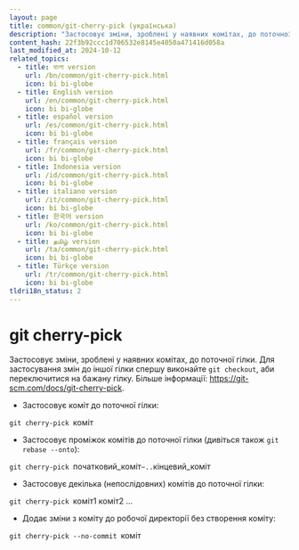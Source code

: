 ```yaml
---
layout: page
title: common/git-cherry-pick (українська)
description: "Застосовує зміни, зроблені у наявних комітах, до поточної гілки."
content_hash: 22f3b92ccc1d706532e8145e4050a471416d058a
last_modified_at: 2024-10-12
related_topics:
  - title: বাংলা version
    url: /bn/common/git-cherry-pick.html
    icon: bi bi-globe
  - title: English version
    url: /en/common/git-cherry-pick.html
    icon: bi bi-globe
  - title: español version
    url: /es/common/git-cherry-pick.html
    icon: bi bi-globe
  - title: français version
    url: /fr/common/git-cherry-pick.html
    icon: bi bi-globe
  - title: Indonesia version
    url: /id/common/git-cherry-pick.html
    icon: bi bi-globe
  - title: italiano version
    url: /it/common/git-cherry-pick.html
    icon: bi bi-globe
  - title: 한국어 version
    url: /ko/common/git-cherry-pick.html
    icon: bi bi-globe
  - title: தமிழ் version
    url: /ta/common/git-cherry-pick.html
    icon: bi bi-globe
  - title: Türkçe version
    url: /tr/common/git-cherry-pick.html
    icon: bi bi-globe
tldri18n_status: 2
---
```

# git cherry-pick

Застосовує зміни, зроблені у наявних комітах, до поточної гілки.
Для застосування змін до іншої гілки спершу виконайте `git checkout`, аби переключитися на бажану гілку.
Більше інформації: <https://git-scm.com/docs/git-cherry-pick>.

- Застосовує коміт до поточної гілки:

`git cherry-pick `<span class="tldr-var badge badge-pill bg-dark-lm bg-white-dm text-white-lm text-dark-dm font-weight-bold">коміт</span>

- Застосовує проміжок комітів до поточної гілки (дивіться також `git rebase --onto`):

`git cherry-pick `<span class="tldr-var badge badge-pill bg-dark-lm bg-white-dm text-white-lm text-dark-dm font-weight-bold">початковий_коміт</span>`~..`<span class="tldr-var badge badge-pill bg-dark-lm bg-white-dm text-white-lm text-dark-dm font-weight-bold">кінцевий_коміт</span>

- Застосовує декілька (непослідовних) комітів до поточної гілки:

`git cherry-pick `<span class="tldr-var badge badge-pill bg-dark-lm bg-white-dm text-white-lm text-dark-dm font-weight-bold">коміт1 коміт2 ...</span>

- Додає зміни з коміту до робочої директорії без створення коміту:

`git cherry-pick --no-commit `<span class="tldr-var badge badge-pill bg-dark-lm bg-white-dm text-white-lm text-dark-dm font-weight-bold">коміт</span>

